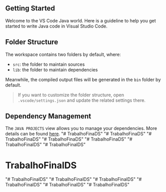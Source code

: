 ## Getting Started

Welcome to the VS Code Java world. Here is a guideline to help you get started to write Java code in Visual Studio Code.

## Folder Structure

The workspace contains two folders by default, where:

- `src`: the folder to maintain sources
- `lib`: the folder to maintain dependencies

Meanwhile, the compiled output files will be generated in the `bin` folder by default.

> If you want to customize the folder structure, open `.vscode/settings.json` and update the related settings there.

## Dependency Management

The `JAVA PROJECTS` view allows you to manage your dependencies. More details can be found [here](https://github.com/microsoft/vscode-java-dependency#manage-dependencies).
"# TrabalhoFinaDS" 
"# TrabalhoFinaDS" 
"# TrabalhoFinaDS" 
"# TrabalhoFinaDS" 
"# TrabalhoFinaDS" 
"# TrabalhoFinalDS" 
"# TrabalhoFinalDS" 
# TrabalhoFinalDS
"# TrabalhoFinalDS" 
"# TrabalhoFinalDS" 
"# TrabalhoFinalDS" 
"# TrabalhoFinalDS" 
"# TrabalhoFinalDS" 
"# TrabalhoFinalDS" 
